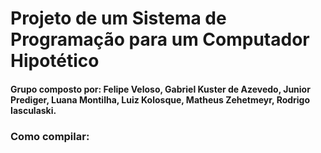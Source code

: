 # Projeto de um Sistema de Programação para um Computador Hipotético

#### Grupo composto por: Felipe Veloso, Gabriel Kuster de Azevedo, Junior Prediger, Luana Montilha, Luiz Kolosque, Matheus Zehetmeyr, Rodrigo Iasculaski.

### Como compilar: 
